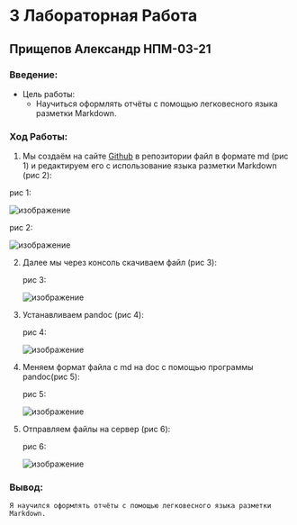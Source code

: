 # 3 Лабораторная Работа
## Прищепов Александр НПМ-03-21
### Введение:
- Цель работы:
    -  Научиться оформлять отчёты с помощью легковесного языка разметки Markdown.
### Ход Работы:
1. Мы создаём на сайте [Github](https://github.com/) в репозитории файл в формате md (рис 1) и редактируем его с использование языка разметки Markdown (рис 2):
  
  рис 1:
  
  ![изображение](https://user-images.githubusercontent.com/104249657/165733228-5a49e7eb-54ba-4317-ad2f-fffd1e0cc1ca.png)
  
  рис 2:
  
  ![изображение](https://user-images.githubusercontent.com/104249657/165733316-a8331994-e167-4188-be30-b7102711dcbe.png)

2. Далее мы через консоль скачиваем файл (рис 3):

   рис 3:
   
   ![изображение](https://user-images.githubusercontent.com/104249657/165738833-291aedb7-89db-4b9d-beef-7008a01f1af3.png)

3. Устанавливаем pandoc (рис 4):

    рис 4:
    
    ![изображение](https://user-images.githubusercontent.com/104249657/165738969-6e237c96-d582-4482-b8fe-a7f80e7c8e1b.png)

4. Меняем формат файла с md на doc с помощью программы pandoc(рис 5):

    рис 5:
    
    ![изображение](https://user-images.githubusercontent.com/104249657/165742529-9021f30e-2a6e-431d-bd73-bd82f4a3cdb8.png)
5. Отправляем файлы на сервер (рис 6):

    рис 6:
    
    ![изображение](https://user-images.githubusercontent.com/104249657/165743274-476288da-9fc9-4a29-9746-0d07495d9f12.png)

### Вывод:
    Я научился оформлять отчёты с помощью легковесного языка разметки Markdown.
